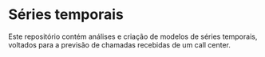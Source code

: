 # Séries temporais

Este repositório contém análises e criação de modelos de séries temporais, voltados para a previsão de chamadas recebidas de um call center.
